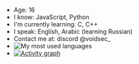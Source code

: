 - Age: 16
- I know: JavaScript, Python
- I'm currently learning: C, C++
- I speak: English, Arabic (learning Russian)
- Contact me at: discord @voidsec_
- ![My most used languages](https://github-readme-stats.vercel.app/api/top-langs/?username=kktavoidsec&layout=compact)
- [![Activity graph](https://github-readme-activity-graph.vercel.app/graph?username=kktavoidsec)](https://github.com/ashutosh00710/github-readme-activity-graph)
